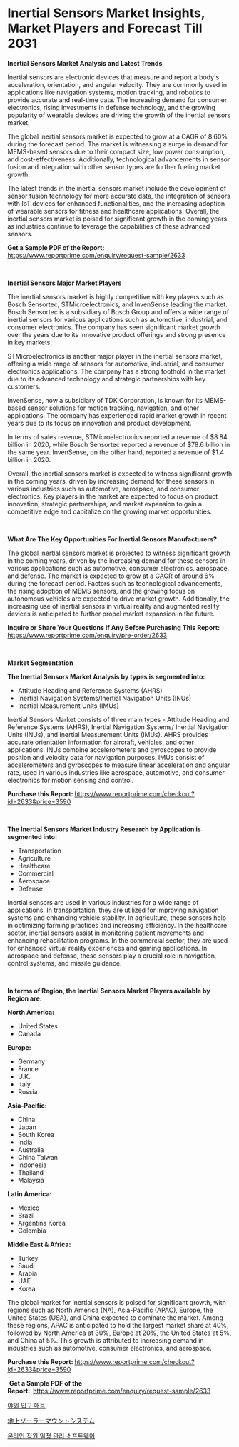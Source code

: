 <p><h1>Inertial Sensors Market Insights, Market Players and Forecast Till 2031</h1></p><p><strong>Inertial Sensors Market Analysis and Latest Trends</strong></p>
<p><p>Inertial sensors are electronic devices that measure and report a body's acceleration, orientation, and angular velocity. They are commonly used in applications like navigation systems, motion tracking, and robotics to provide accurate and real-time data. The increasing demand for consumer electronics, rising investments in defense technology, and the growing popularity of wearable devices are driving the growth of the inertial sensors market.</p><p>The global inertial sensors market is expected to grow at a CAGR of 8.60% during the forecast period. The market is witnessing a surge in demand for MEMS-based sensors due to their compact size, low power consumption, and cost-effectiveness. Additionally, technological advancements in sensor fusion and integration with other sensor types are further fueling market growth.</p><p>The latest trends in the inertial sensors market include the development of sensor fusion technology for more accurate data, the integration of sensors with IoT devices for enhanced functionalities, and the increasing adoption of wearable sensors for fitness and healthcare applications. Overall, the inertial sensors market is poised for significant growth in the coming years as industries continue to leverage the capabilities of these advanced sensors.</p></p>
<p><strong>Get a Sample PDF of the Report:&nbsp;</strong> <a href="https://www.reportprime.com/enquiry/request-sample/2633">https://www.reportprime.com/enquiry/request-sample/2633</a></p>
<p>&nbsp;</p>
<p><strong>Inertial Sensors Major Market Players</strong></p>
<p><p>The inertial sensors market is highly competitive with key players such as Bosch Sensortec, STMicroelectronics, and InvenSense leading the market. Bosch Sensortec is a subsidiary of Bosch Group and offers a wide range of inertial sensors for various applications such as automotive, industrial, and consumer electronics. The company has seen significant market growth over the years due to its innovative product offerings and strong presence in key markets.</p><p>STMicroelectronics is another major player in the inertial sensors market, offering a wide range of sensors for automotive, industrial, and consumer electronics applications. The company has a strong foothold in the market due to its advanced technology and strategic partnerships with key customers.</p><p>InvenSense, now a subsidiary of TDK Corporation, is known for its MEMS-based sensor solutions for motion tracking, navigation, and other applications. The company has experienced rapid market growth in recent years due to its focus on innovation and product development.</p><p>In terms of sales revenue, STMicroelectronics reported a revenue of $8.84 billion in 2020, while Bosch Sensortec reported a revenue of $78.6 billion in the same year. InvenSense, on the other hand, reported a revenue of $1.4 billion in 2020.</p><p>Overall, the inertial sensors market is expected to witness significant growth in the coming years, driven by increasing demand for these sensors in various industries such as automotive, aerospace, and consumer electronics. Key players in the market are expected to focus on product innovation, strategic partnerships, and market expansion to gain a competitive edge and capitalize on the growing market opportunities.</p></p>
<p>&nbsp;</p>
<p><strong>What Are The Key Opportunities For Inertial Sensors Manufacturers?</strong></p>
<p><p>The global inertial sensors market is projected to witness significant growth in the coming years, driven by the increasing demand for these sensors in various applications such as automotive, consumer electronics, aerospace, and defense. The market is expected to grow at a CAGR of around 6% during the forecast period. Factors such as technological advancements, the rising adoption of MEMS sensors, and the growing focus on autonomous vehicles are expected to drive market growth. Additionally, the increasing use of inertial sensors in virtual reality and augmented reality devices is anticipated to further propel market expansion in the future.</p></p>
<p><strong>Inquire or Share Your Questions If Any Before Purchasing This Report:</strong> <a href="https://www.reportprime.com/enquiry/pre-order/2633">https://www.reportprime.com/enquiry/pre-order/2633</a></p>
<p>&nbsp;</p>
<p><strong>Market Segmentation</strong></p>
<p><strong>The Inertial Sensors Market Analysis by types is segmented into:</strong></p>
<p><ul><li>Attitude Heading and Reference Systems (AHRS)</li><li>Inertial Navigation Systems/Inertial Navigation Units (INUs)</li><li>Inertial Measurement Units (IMUs)</li></ul></p>
<p><p>Inertial Sensors Market consists of three main types - Attitude Heading and Reference Systems (AHRS), Inertial Navigation Systems/ Inertial Navigation Units (INUs), and Inertial Measurement Units (IMUs). AHRS provides accurate orientation information for aircraft, vehicles, and other applications. INUs combine accelerometers and gyroscopes to provide position and velocity data for navigation purposes. IMUs consist of accelerometers and gyroscopes to measure linear acceleration and angular rate, used in various industries like aerospace, automotive, and consumer electronics for motion sensing and control.</p></p>
<p><strong>Purchase this Report:&nbsp;</strong><a href="https://www.reportprime.com/checkout?id=2633&price=3590">https://www.reportprime.com/checkout?id=2633&price=3590</a></p>
<p>&nbsp;</p>
<p><strong>The Inertial Sensors Market Industry Research by Application is segmented into:</strong></p>
<p><ul><li>Transportation</li><li>Agriculture</li><li>Healthcare</li><li>Commercial</li><li>Aerospace</li><li>Defense</li></ul></p>
<p><p>Inertial sensors are used in various industries for a wide range of applications. In transportation, they are utilized for improving navigation systems and enhancing vehicle stability. In agriculture, these sensors help in optimizing farming practices and increasing efficiency. In the healthcare sector, inertial sensors assist in monitoring patient movements and enhancing rehabilitation programs. In the commercial sector, they are used for enhanced virtual reality experiences and gaming applications. In aerospace and defense, these sensors play a crucial role in navigation, control systems, and missile guidance.</p></p>
<p>&nbsp;</p>
<p><strong>In terms of Region, the Inertial Sensors Market Players available by Region are:</strong></p>
<p>
    <p> <strong> North America: </strong>
        <ul>
            <li>United States</li>
            <li>Canada</li>
        </ul>
        </p> 
    <p> <strong> Europe: </strong>
        <ul>
            <li>Germany</li>
            <li>France</li>
            <li>U.K.</li>
            <li>Italy</li>
            <li>Russia</li>
        </ul>
        </p> 
    <p> <strong> Asia-Pacific: </strong>
        <ul>
            <li>China</li>
            <li>Japan</li>
            <li>South Korea</li>
            <li>India</li>
            <li>Australia</li>
            <li>China Taiwan</li>
            <li>Indonesia</li>
            <li>Thailand</li>
            <li>Malaysia</li>
        </ul>
        </p> 
    <p> <strong> Latin America: </strong>
        <ul>
            <li>Mexico</li>
            <li>Brazil</li>
            <li>Argentina Korea</li>
            <li>Colombia</li>
        </ul>
        </p> 
    <p> <strong> Middle East & Africa: </strong>
        <ul>
            <li>Turkey</li>
            <li>Saudi</li>
            <li>Arabia</li>
            <li>UAE</li>
            <li>Korea</li>
        </ul>
    </p>
    </p>
<p><p>The global market for inertial sensors is poised for significant growth, with regions such as North America (NA), Asia-Pacific (APAC), Europe, the United States (USA), and China expected to dominate the market. Among these regions, APAC is anticipated to hold the largest market share at 40%, followed by North America at 30%, Europe at 20%, the United States at 5%, and China at 5%. This growth is attributed to increasing demand in industries such as automotive, consumer electronics, and aerospace.</p></p>
<p><strong>Purchase this Report: </strong><a href="https://www.reportprime.com/checkout?id=2633&price=3590">https://www.reportprime.com/checkout?id=2633&price=3590</a></p>
<p>&nbsp;<strong>Get a Sample PDF of the Report:&nbsp;&nbsp;</strong><a href="https://www.reportprime.com/enquiry/request-sample/2633">https://www.reportprime.com/enquiry/request-sample/2633</a></p>
<p><strong></strong></p>
<p><p><a href="https://github.com/xvz497517413/Market-Research-Report-List-1/blob/main/675646011231.md">야외 입구 매트</a></p><p><a href="https://github.com/EmoryYundt1935/Market-Research-Report-List-1/blob/main/328754212010.md">地上ソーラーマウントシステム</a></p><p><a href="https://github.com/vskv4779xr1/Market-Research-Report-List-1/blob/main/541009911232.md">온라인 직원 일정 관리 소프트웨어</a></p></p>